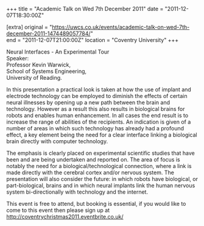 +++
title = "Academic Talk on Wed 7th December 2011"
date = "2011-12-07T18:30:00Z"

[extra]
original = "https://uwcs.co.uk/events/academic-talk-on-wed-7th-december-2011-1474489057784/"    
end = "2011-12-07T21:00:00Z"
location = "Coventry University"
+++

Neural Interfaces - An Experimental Tour  
Speaker:  
Professor Kevin Warwick,  
School of Systems Engineering,  
University of Reading.

In this presentation a practical look is taken at how the use of implant and electrode technology can be employed to diminish the effects of certain neural illnesses by opening up a new path between the brain and technology. However as a result this also results in biological brains for robots and enables human enhancement. In all cases the end result is to increase the range of abilities of the recipients. An indication is given of a number of areas in which such technology has already had a profound effect, a key element being the need for a clear interface linking a biological brain directly with computer technology.

The emphasis is clearly placed on experimental scientific studies that have been and are being undertaken and reported on. The area of focus is notably the need for a biological/technological connection, where a link is made directly with the cerebral cortex and/or nervous system. The presentation will also consider the future: in which robots have biological, or part-biological, brains and in which neural implants link the human nervous system bi-directionally with technology and the internet.

This event is free to attend, but booking is essential, if you would like to come to this event then please sign up at http://coventrychristmas2011.eventbrite.co.uk/

